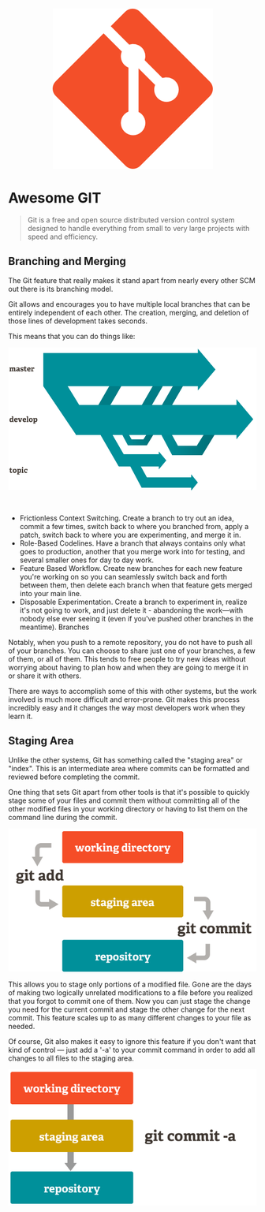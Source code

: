 <p align="center"><img src="git_Logo.png"></p>

# Awesome GIT
> Git is a free and open source distributed version control system designed to handle everything from small to very large projects with speed and efficiency.

## Branching and Merging
The Git feature that really makes it stand apart from nearly every other SCM out there is its branching model.

Git allows and encourages you to have multiple local branches that can be entirely independent of each other. The creation, merging, and deletion of those lines of development takes seconds.

This means that you can do things like:
<p align="center"><img  src="branches.png"></p>
<br>

- Frictionless Context Switching. Create a branch to try out an idea, commit a few times, switch back to where you branched from, apply a patch, switch back to where you are experimenting, and merge it in.
- Role-Based Codelines. Have a branch that always contains only what goes to production, another that you merge work into for testing, and several smaller ones for day to day work.
- Feature Based Workflow. Create new branches for each new feature you're working on so you can seamlessly switch back and forth between them, then delete each branch when that feature gets merged into your main line.
- Disposable Experimentation. Create a branch to experiment in, realize it's not going to work, and just delete it - abandoning the work—with nobody else ever seeing it (even if you've pushed other branches in the meantime).
Branches

Notably, when you push to a remote repository, you do not have to push all of your branches. You can choose to share just one of your branches, a few of them, or all of them. This tends to free people to try new ideas without worrying about having to plan how and when they are going to merge it in or share it with others.

There are ways to accomplish some of this with other systems, but the work involved is much more difficult and error-prone. Git makes this process incredibly easy and it changes the way most developers work when they learn it.

## Staging Area
Unlike the other systems, Git has something called the "staging area" or "index". This is an intermediate area where commits can be formatted and reviewed before completing the commit.

One thing that sets Git apart from other tools is that it's possible to quickly stage some of your files and commit them without committing all of the other modified files in your working directory or having to list them on the command line during the commit.
<p align="center"><img src="stagging.png"></p>

This allows you to stage only portions of a modified file. Gone are the days of making two logically unrelated modifications to a file before you realized that you forgot to commit one of them. Now you can just stage the change you need for the current commit and stage the other change for the next commit. This feature scales up to as many different changes to your file as needed.


Of course, Git also makes it easy to ignore this feature if you don't want that kind of control — just add a '-a' to your commit command in order to add all changes to all files to the staging area.

<p align="center"><img src="stagging2.png"></p>